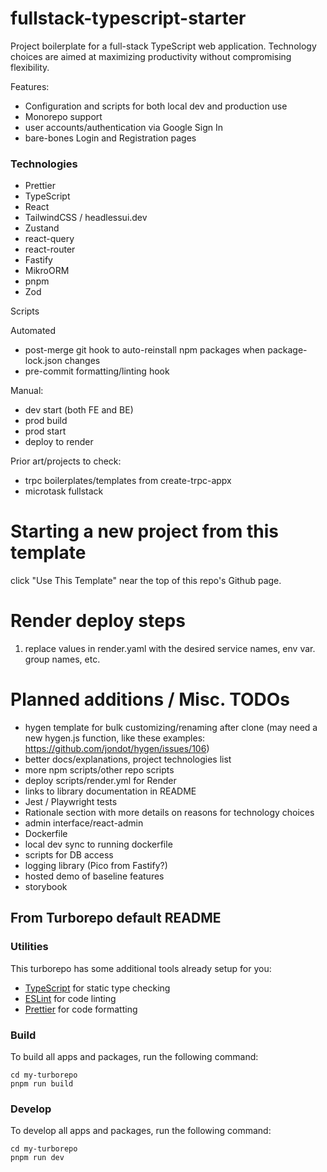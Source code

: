 # fullstack-typescript-starter

Project boilerplate for a full-stack TypeScript web application. Technology choices are aimed at maximizing productivity without compromising flexibility.

Features:

- Configuration and scripts for both local dev and production use
- Monorepo support
- user accounts/authentication via Google Sign In
- bare-bones Login and Registration pages

### Technologies

- Prettier
- TypeScript
- React
- TailwindCSS / headlessui.dev
- Zustand
- react-query
- react-router
- Fastify
- MikroORM
- pnpm
- Zod

Scripts

Automated

- post-merge git hook to auto-reinstall npm packages when package-lock.json changes
- pre-commit formatting/linting hook

Manual:

- dev start (both FE and BE)
- prod build
- prod start
- deploy to render

Prior art/projects to check:

- trpc boilerplates/templates from create-trpc-appx
- microtask fullstack

# Starting a new project from this template

click "Use This Template" near the top of this repo's Github page.

# Render deploy steps

1. replace values in render.yaml with the desired service names, env var. group names, etc.

# Planned additions / Misc. TODOs

- hygen template for bulk customizing/renaming after clone (may need a new hygen.js function, like these examples: https://github.com/jondot/hygen/issues/106)
- better docs/explanations, project technologies list
- more npm scripts/other repo scripts
- deploy scripts/render.yml for Render
- links to library documentation in README
- Jest / Playwright tests
- Rationale section with more details on reasons for technology choices
- admin interface/react-admin
- Dockerfile
- local dev sync to running dockerfile
- scripts for DB access
- logging library (Pico from Fastify?)
- hosted demo of baseline features
- storybook

## From Turborepo default README

### Utilities

This turborepo has some additional tools already setup for you:

- [TypeScript](https://www.typescriptlang.org/) for static type checking
- [ESLint](https://eslint.org/) for code linting
- [Prettier](https://prettier.io) for code formatting

### Build

To build all apps and packages, run the following command:

```
cd my-turborepo
pnpm run build
```

### Develop

To develop all apps and packages, run the following command:

```
cd my-turborepo
pnpm run dev
```
